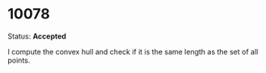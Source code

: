 10078
=====

Status: **Accepted**

I compute the convex hull and check if it is the same length as the set of all points.
